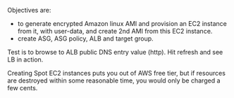 Objectives are:
- to generate encrypted Amazon linux AMI and provision an EC2 instance from it, with user-data, and create 2nd AMI from this EC2 instance. 
- create ASG, ASG policy, ALB and target group. 

Test is to browse to ALB public DNS entry value (http). Hit refresh and see LB in action. 

Creating Spot EC2 instances puts you out of AWS free tier, but if resources are destroyed within some reasonable time, you would only be charged a few cents. 
